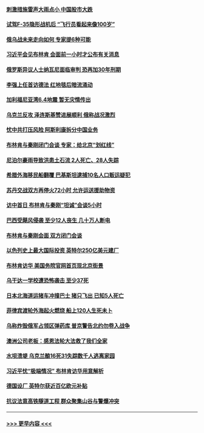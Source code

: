 #### [刺激措施雷声大雨点小 中国股市大跌](../pages/prog202/a103734073.md?t=06192144) 
#### [试驾F-35隐形战机后 “飞行员看起来像100岁”](../pages/prog202/a103734052.md?t=06192144) 
#### [俄乌战未来走向如何 专家提6种可能](../pages/prog202/a103734063.md?t=06192144) 
#### [习近平会见布林肯 会面前一小时才公布有关消息](../pages/prog202/a103734017.md?t=06192144) 
#### [俄罗斯异议人士纳瓦尼面临审判 恐再加30年刑期](../pages/prog202/a103734001.md?t=06192144) 
#### [李强上任首访德法 红地毯后暗流涌动](../pages/prog202/a103733980.md?t=06192144) 
#### [加利福尼亚湾6.4地震 暂无灾情传出](../pages/prog202/a103733979.md?t=06192144) 
#### [乌克兰反攻 泽连斯基赞进展顺利 俄称战况激烈](../pages/prog202/a103733976.md?t=06192144) 
#### [忧中共打压风险 阿斯利康拆分中国业务](../pages/prog202/a103733961.md?t=06192144) 
#### [布林肯与秦刚闭门会谈 专家：给北京“划红线”](../pages/prog202/a103733946.md?t=06192144) 
#### [尼泊尔豪雨导致洪患土石流 2人死亡、28人失踪](../pages/prog202/a103733906.md?t=06192144) 
#### [希腊外海移民船翻覆 巴基斯坦逮捕10名人口贩运疑犯](../pages/prog202/a103733900.md?t=06192144) 
#### [苏丹交战双方再停火72小时 允许运送援助物资](../pages/prog202/a103733891.md?t=06192144) 
#### [访中首日 布林肯与秦刚“坦诚”会谈5小时](../pages/prog202/a103733866.md?t=06192144) 
#### [巴西受飓风侵袭 至少12人丧生 几十万人断电](../pages/prog202/a103733865.md?t=06192144) 
#### [布林肯与秦刚会面 双方闭门会谈](../pages/prog202/a103733769.md?t=06192144) 
#### [以色列史上最大国际投资 英特尔250亿美元建厂](../pages/prog202/a103733766.md?t=06192144) 
#### [布林肯访华 美国务院官网首页现北京街景](../pages/prog202/a103733765.md?t=06192144) 
#### [乌干达一学校遭恐怖袭击 至少37死](../pages/prog202/a103733764.md?t=06192144) 
#### [日本北海道运猪车冲撞巴士 猪只飞出 已知5人死亡](../pages/prog202/a103733739.md?t=06192144) 
#### [菲律宾渡轮外海起火燃烧 船上120人生死未卜](../pages/prog202/a103733710.md?t=06192144) 
#### [乌称炸毁俄军占领区弹药库 普京警告北约勿卷入战争](../pages/prog202/a103733693.md?t=06192144) 
#### [澳洲公司老板：感恩法轮大法救了我们全家](../pages/prog202/a103733694.md?t=06192144) 
#### [水坝溃堤 乌克兰酿16死31失踪数千人逃离家园](../pages/prog202/a103733657.md?t=06192144) 
#### [习近平忧“极端情况” 布林肯访华用意解析](../pages/prog202/a103733652.md?t=06192144) 
#### [德国设厂 英特尔获近百亿欧元补贴](../pages/prog202/a103733644.md?t=06192144) 
#### [抗议法意高铁隧道工程 群众聚集山谷与警爆冲突](../pages/prog202/a103733612.md?t=06192144) 

----
#### [ >>> 更早内容 <<< ](../indexes/prog202-earlier.md)
